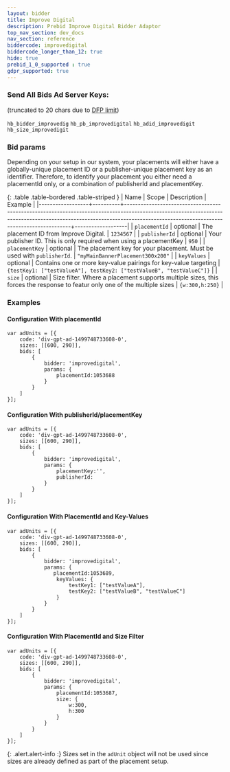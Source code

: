 ```yaml
---
layout: bidder
title: Improve Digital
description: Prebid Improve Digital Bidder Adaptor
top_nav_section: dev_docs
nav_section: reference
biddercode: improvedigital
biddercode_longer_than_12: true
hide: true
prebid_1_0_supported : true
gdpr_supported: true
---
```


### Send All Bids Ad Server Keys:
(truncated to 20 chars due to [DFP limit](https://support.google.com/dfp_premium/answer/1628457?hl=en#Key-values))

`hb_bidder_improvedig`
`hb_pb_improvedigital`
`hb_adid_improvedigit`
`hb_size_improvedigit`

### Bid params

Depending on your setup in our system, your placements will either have a globally-unique placement ID or a publisher-unique placement key as an identifier.  Therefore, to identify your placement you either need a placementId only, or a combination of publisherId and placementKey.

{: .table .table-bordered .table-striped }
| Name             | Scope    | Description                                                                                                                                                                                                          | Example           |
|------------------+----------+----------------------------------------------------------------------------------------------------------------------------------------------------------------------------------------------------------------------+-------------------|
| `placementId`    | optional | The placement ID from Improve Digital.                                                                                          | `1234567`      |
| `publisherId` | optional | Your publisher ID.  This is only required when using a placementKey  | `950` |
| `placementKey`        | optional | The placement key for your placement.  Must be used with `publisherId`.                                                                                                                                                        | `"myMainBannerPlacement300x200"`        |
| `keyValues`         | optional | Contains one or more key-value pairings for key-value targeting                                                                                                                                                           | `{testKey1: ["testValueA"], testKey2: ["testValueB", "testValueC"]}`         |
| `size`        | optional | Size filter.  Where a placement supports multiple sizes, this forces the response to featur only one of the multiple sizes                                                                                                                                                                     | `{w:300,h:250}`            |


<a name="improvedigital-examples" />

### Examples

#### Configuration With placementId

    var adUnits = [{
        code: 'div-gpt-ad-1499748733608-0',
        sizes: [[600, 290]],
        bids: [
            {
                bidder: 'improvedigital',
                params: {
                    placementId:1053688
                }
            }
        ]
    }];

#### Configuration With publisherId/placementKey

    var adUnits = [{
        code: 'div-gpt-ad-1499748733608-0',
        sizes: [[600, 290]],
        bids: [
            {
                bidder: 'improvedigital',
                params: {
                    placementKey:'',
                    publisherId: 
                }
            }
        ]
    }];

#### Configuration With PlacementId and Key-Values

    var adUnits = [{
        code: 'div-gpt-ad-1499748733608-0',
        sizes: [[600, 290]],
        bids: [
            {
                bidder: 'improvedigital',
                params: {
                   placementId:1053689,
                    keyValues: {
                        testKey1: ["testValueA"],
                        testKey2: ["testValueB", "testValueC"]
                    }
                }
            }
        ]
    }];

#### Configuration With PlacementId and Size Filter

    var adUnits = [{
        code: 'div-gpt-ad-1499748733608-0',
        sizes: [[600, 290]],
        bids: [
            {
                bidder: 'improvedigital',
                params: {
                    placementId:1053687,
                    size: {
                        w:300,
                        h:300
                    }
                }
            }
        ]
    }];

{: .alert.alert-info :}
Sizes set in the `adUnit` object will not be used since sizes are already defined as part of the placement setup.

